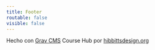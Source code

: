 ```yaml
---
title: Footer
routable: false
visible: false
---
```


Hecho con [Grav CMS](http://getgrav.org) Course Hub por [hibbittsdesign.org](http://hibbittsdesign.org)